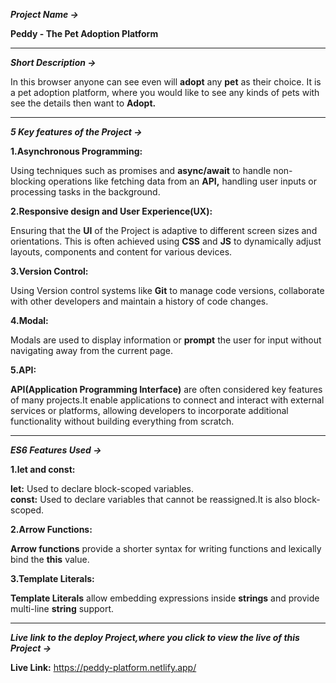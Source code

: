 ***Project Name ->***

<b>Peddy - The Pet Adoption Platform</b>

<hr>

***Short Description ->***

In this browser anyone can see even will <b>adopt</b> any <b>pet</b> as their choice. It is a pet adoption platform, where you would like to see any kinds of pets with see the details then want to <b>Adopt.</b>

<hr>

***5 Key features of the Project ->***

<b>1.Asynchronous Programming:</b>
 
Using techniques such as promises and **async/await** to handle non-blocking operations like fetching data from an **API,** handling user inputs or processing tasks in the background.

<b>2.Responsive design and User Experience(UX):</b>

Ensuring that the **UI** of the Project is adaptive to different screen sizes and orientations. This is often achieved using **CSS** and **JS** to dynamically adjust layouts, components and content for various devices.

<b>3.Version Control:</b>

Using Version control systems like **Git** to manage code versions, collaborate with other developers and maintain a history of code changes.

<b>4.Modal:</b> 

Modals are used to display information or **prompt** the user for input without navigating away from the current page.

<b>5.API:</b> 

**API(Application Programming Interface)** are often considered key features of many projects.It enable applications to connect and interact with external services or platforms, allowing developers to incorporate additional functionality without building everything from scratch.

<hr>

***ES6 Features Used ->***

<b>1.let and const:</b>

**let:** Used to declare block-scoped variables. <br>
**const:** Used to declare variables that cannot be reassigned.It is also block-scoped.

<b>2.Arrow Functions:</b> 

**Arrow functions** provide a shorter syntax for writing functions and lexically bind the **this** value.

<b>3.Template Literals:</b>

**Template Literals** allow embedding expressions inside **strings** and provide multi-line **string** support.

<hr>

***Live link to the deploy Project,where you click to view the live of this Project ->***

<b>Live Link:</b> https://peddy-platform.netlify.app/